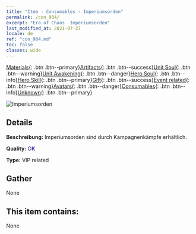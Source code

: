 ```yaml
---
title: "Item - Consumables - Imperiumsorden"
permalink: /con_904/
excerpt: "Era of Chaos  Imperiumsorden"
last_modified_at: 2021-07-27
locale: de
ref: "con_904.md"
toc: false
classes: wide
---
```

 [Materials](/ItemsDE/){: .btn .btn--primary}[Artifacts](/ItemsDE/Artifacts/){: .btn .btn--success}[Unit Soul](/ItemsDE/UnitSoul/){: .btn .btn--warning}[Unit Awakening](/ItemsDE/UnitAwakening/){: .btn .btn--danger}[Hero Soul](/ItemsDE/HeroSoul/){: .btn .btn--info}[Hero Skill](/ItemsDE/HeroSkill/){: .btn .btn--primary}[Gift](/ItemsDE/Gift/){: .btn .btn--success}[Event related](/ItemsDE/Events/){: .btn .btn--warning}[Avatars](/ItemsDE/Avatars/){: .btn .btn--danger}[Consumables](/ItemsDE/Consumables/){: .btn .btn--info}[Unknown](/ItemsDE/Unknown/){: .btn .btn--primary}

 ![Imperiumsorden](/images/t/i_108.png)

## Details
 **Beschreibung:** Imperiumsorden sind durch Kampagnenkämpfe erhältlich.

 **Quality:** <span style="color: #000080">OK</span>

 **Type:** VIP related

## Gather

  None

## This item contains:

  None

